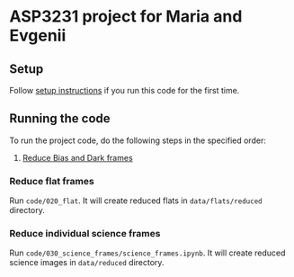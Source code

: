 # ASP3231 project for Maria and Evgenii

## Setup

Follow [setup instructions](setup) if you run this code for the first time.

## Running the code

To run the project code, do the following steps in the specified order:

1. [Reduce Bias and Dark frames](code/010_bias_and_dark)


### Reduce flat frames

Run `code/020_flat`. It will create reduced flats in `data/flats/reduced` directory.

### Reduce individual science frames

Run `code/030_science_frames/science_frames.ipynb`. It will create reduced science images in `data/reduced` directory.
